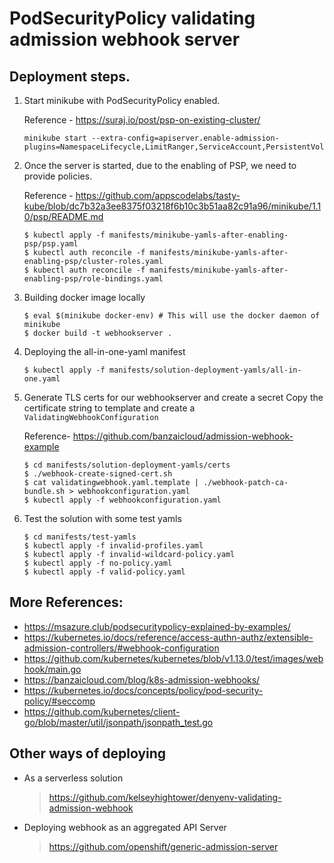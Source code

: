 # PodSecurityPolicy validating admission webhook server

## Deployment steps.

1. Start minikube with PodSecurityPolicy enabled.

   Reference - https://suraj.io/post/psp-on-existing-cluster/

    ```
    minikube start --extra-config=apiserver.enable-admission-plugins=NamespaceLifecycle,LimitRanger,ServiceAccount,PersistentVolumeLabel,DefaultStorageClass,ResourceQuota,DefaultTolerationSeconds,PodSecurityPolicy,MutatingAdmissionWebhook,ValidatingAdmissionWebhook
    ```

2. Once the server is started, due to the enabling of PSP, we need to provide policies. 
   
   Reference -  https://github.com/appscodelabs/tasty-kube/blob/dc7b32a3ee8375f03218f6b10c3b51aa82c91a96/minikube/1.10/psp/README.md

    ```
    $ kubectl apply -f manifests/minikube-yamls-after-enabling-psp/psp.yaml
    $ kubectl auth reconcile -f manifests/minikube-yamls-after-enabling-psp/cluster-roles.yaml
    $ kubectl auth reconcile -f manifests/minikube-yamls-after-enabling-psp/role-bindings.yaml
    ```

3. Building docker image locally
    ```
    $ eval $(minikube docker-env) # This will use the docker daemon of minikube
    $ docker build -t webhookserver .
    ```
4. Deploying the all-in-one-yaml manifest

    ```
    $ kubectl apply -f manifests/solution-deployment-yamls/all-in-one.yaml
    ```

5. Generate TLS certs for our webhookserver and create a secret
   Copy the certificate string to template and create a `ValidatingWebhookConfiguration`

   Reference- https://github.com/banzaicloud/admission-webhook-example
  
    ```
    $ cd manifests/solution-deployment-yamls/certs
    $ ./webhook-create-signed-cert.sh
    $ cat validatingwebhook.yaml.template | ./webhook-patch-ca-bundle.sh > webhookconfiguration.yaml
    $ kubectl apply -f webhookconfiguration.yaml
    ```
6. Test the solution with some test yamls
    ```
    $ cd manifests/test-yamls
    $ kubectl apply -f invalid-profiles.yaml
    $ kubectl apply -f invalid-wildcard-policy.yaml
    $ kubectl apply -f no-policy.yaml
    $ kubectl apply -f valid-policy.yaml
    ```

## More References: 
- https://msazure.club/podsecuritypolicy-explained-by-examples/
- https://kubernetes.io/docs/reference/access-authn-authz/extensible-admission-controllers/#webhook-configuration
- https://github.com/kubernetes/kubernetes/blob/v1.13.0/test/images/webhook/main.go
- https://banzaicloud.com/blog/k8s-admission-webhooks/
- https://kubernetes.io/docs/concepts/policy/pod-security-policy/#seccomp
- https://github.com/kubernetes/client-go/blob/master/util/jsonpath/jsonpath_test.go



## Other ways of deploying
- As a serverless solution
  > https://github.com/kelseyhightower/denyenv-validating-admission-webhook
- Deploying webhook as an aggregated API Server
  > https://github.com/openshift/generic-admission-server